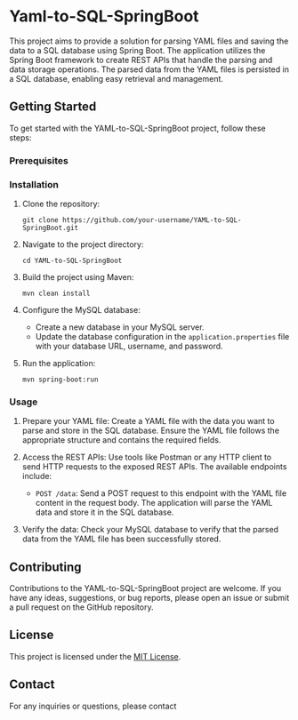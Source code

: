 # Yaml-to-SQL-SpringBoot


This project aims to provide a solution for parsing YAML files and saving the data to a SQL database using Spring Boot. The application utilizes the Spring Boot framework to create REST APIs that handle the parsing and data storage operations. The parsed data from the YAML files is persisted in a SQL database, enabling easy retrieval and management.

## Getting Started

To get started with the YAML-to-SQL-SpringBoot project, follow these steps:

### Prerequisites


### Installation

1. Clone the repository: 
   ```shell
   git clone https://github.com/your-username/YAML-to-SQL-SpringBoot.git
   ```

2. Navigate to the project directory:
   ```shell
   cd YAML-to-SQL-SpringBoot
   ```

3. Build the project using Maven:
   ```shell
   mvn clean install
   ```

4. Configure the MySQL database:
   - Create a new database in your MySQL server.
   - Update the database configuration in the `application.properties` file with your database URL, username, and password.

5. Run the application:
   ```shell
   mvn spring-boot:run
   ```

### Usage

1. Prepare your YAML file: Create a YAML file with the data you want to parse and store in the SQL database. Ensure the YAML file follows the appropriate structure and contains the required fields.

2. Access the REST APIs: Use tools like Postman or any HTTP client to send HTTP requests to the exposed REST APIs. The available endpoints include:

   - `POST /data`: Send a POST request to this endpoint with the YAML file content in the request body. The application will parse the YAML data and store it in the SQL database.

3. Verify the data: Check your MySQL database to verify that the parsed data from the YAML file has been successfully stored.

## Contributing

Contributions to the YAML-to-SQL-SpringBoot project are welcome. If you have any ideas, suggestions, or bug reports, please open an issue or submit a pull request on the GitHub repository.

## License

This project is licensed under the [MIT License](LICENSE).

## Contact

For any inquiries or questions, please contact 


